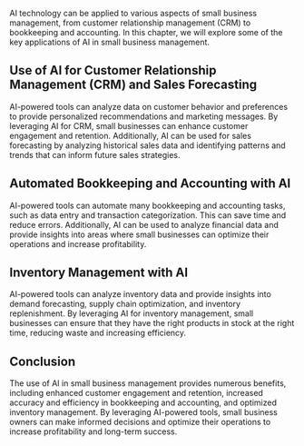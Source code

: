 

AI technology can be applied to various aspects of small business management, from customer relationship management (CRM) to bookkeeping and accounting. In this chapter, we will explore some of the key applications of AI in small business management.

Use of AI for Customer Relationship Management (CRM) and Sales Forecasting
--------------------------------------------------------------------------

AI-powered tools can analyze data on customer behavior and preferences to provide personalized recommendations and marketing messages. By leveraging AI for CRM, small businesses can enhance customer engagement and retention. Additionally, AI can be used for sales forecasting by analyzing historical sales data and identifying patterns and trends that can inform future sales strategies.

Automated Bookkeeping and Accounting with AI
--------------------------------------------

AI-powered tools can automate many bookkeeping and accounting tasks, such as data entry and transaction categorization. This can save time and reduce errors. Additionally, AI can be used to analyze financial data and provide insights into areas where small businesses can optimize their operations and increase profitability.

Inventory Management with AI
----------------------------

AI-powered tools can analyze inventory data and provide insights into demand forecasting, supply chain optimization, and inventory replenishment. By leveraging AI for inventory management, small businesses can ensure that they have the right products in stock at the right time, reducing waste and increasing efficiency.

Conclusion
----------

The use of AI in small business management provides numerous benefits, including enhanced customer engagement and retention, increased accuracy and efficiency in bookkeeping and accounting, and optimized inventory management. By leveraging AI-powered tools, small business owners can make informed decisions and optimize their operations to increase profitability and long-term success.


